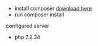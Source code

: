 - install composer [download here](https://getcomposer.org/Composer-Setup.exe)
- run composer install

configured server
- php 7.2.34
